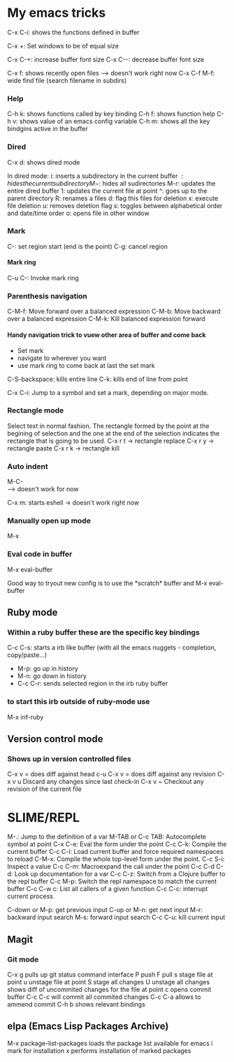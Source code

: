 # My emacs tricks
C-x C-i: shows the functions defined in buffer

C-x +: Set windows to be of equal size

C-x C-+: increase buffer font size
C-x C--: decrease buffer font size

C-x f: shows recently open files
--> doesn't work right now
C-x C-f M-f: wide find file (search filename in subdirs)

### Help
C-h k: shows functions called by key binding
C-h f: shows function help
C-h v: shows value of an emacs config variable
C-h m: shows all the key bindgins active in the buffer

### Dired

C-x d: shows dired mode

In dired mode:
i: inserts a subdirectory in the current buffer
$: hides the current subdirectory
M-$: hides all sudirectories
M-r: updates the entire dired buffer
1: updates the current file at point
^: goes up to the parent directory
R: renames a files
d: flag this files for deletion
x: execute file deletion
u: removes deletion flag
s: toggles between alphabetical order and date/time order
o: opens file in other window

### Mark
C-<space>: set region start (end is the point)
C-g: cancel region
#### Mark ring
C-u C-<space>: Invoke mark ring

### Parenthesis navigation
C-M-f: Move forward over a balanced expression
C-M-b: Move backward over a balanced expression
C-M-k: Kill balanced expression forward

#### Handy navigation trick to vuew other area of buffer and come back
- Set mark
- navigate to wherever you want
- use mark ring to come back at last the set mark

C-S-backspace: kills entire line
C-k: kills end of line from point

C-x C-i: Jump to a symbol and set a mark, depending on major mode.

### Rectangle mode
Select text in normal fashion.  The rectangle formed by the point at the begining of selection and the one at the end of the selection indicates the rectangle that is going to be used.
C-x r t -> rectangle replace
C-x r y -> rectangle paste
C-x r k -> rectangle kill

### Auto indent
M-C-\
--> doesn't work for now

C-x m: starts eshell
-> doesn't work right now

### Manually open up mode
M-x <the function mode name>

### Eval code in buffer
M-x eval-buffer

Good way to tryout new config is to use the \*scratch\* buffer and M-x eval-buffer

## Ruby mode
### Within a ruby buffer these are the specific key bindings
C-c C-s: starts a irb like buffer (with all the emacs nuggets - completion, copy/paste...)
  - M-p: go up in history
  - M-n: go down in history
  - C-c C-r: sends selected region in the irb ruby buffer
### to start this irb outside of ruby-mode use
M-x inf-ruby


## Version control mode
### Shows up in version controlled files
C-x v = does diff against head
c-u C-x v = does diff against any revision
C-x v u Discard any changes since last check-in
C-x v ~ Checkout any revision of the current file

# SLIME/REPL
M-.: Jump to the definition of a var
M-TAB or C-c TAB: Autocomplete symbol at point
C-x C-e: Eval the form under the point
C-c C-k: Compile the current buffer
C-c C-l: Load current buffer and force required namespaces to reload
C-M-x: Compile the whole top-level form under the point.
C-c S-i: Inspect a value
C-c C-m: Macroexpand the call under the point
C-c C-d C-d: Look up documentation for a var
C-c C-z: Switch from a Clojure buffer to the repl buffer
C-c M-p: Switch the repl namespace to match the current buffer
C-c C-w c: List all callers of a given function
C-c C-c: interrupt current process

C-down or M-p: get previous input
C-up or M-n: get next input
M-r: backward input search
M-s: forward input search
C-c C-u: kill current input


## Magit
### Git mode
C-x g pulls up git status command interface
  P push
  F pull
  s stage file at point
  u unstage file at point
  S stage all changes
  U unstage all changes
  <tab> shows diff of uncommited changes for the file at point
  c opens commit buffer 
    C-c C-c will commit all commited changes
    C-c C-a allows to ammend commit
  C-h b shows relevant bindings

## elpa (Emacs Lisp Packages Archive)
M-x package-list-packages loads the package list available for emacs
  i mark for installation
  x performs installation of marked packages
